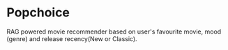 # Popchoice

RAG powered movie recommender based on user's favourite movie, mood (genre) and release recency(New or Classic).